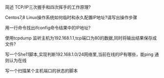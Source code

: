 简述 TCP/IP三次握手和四次挥手的工作原理?

Centos7,8 Linux操作系统如何临时和永久配置IP地址?请写出操作步骤

用一行命令找出ifconfig命令结果中的IP地址?

使用tcpdump 监听主机为192.168.1.1,tcp端口为80的数据,同时将输出结果保存成文件?

写一个She11脚本,实现判断192.168.1.0/24网络里,当前在线的IP有哪些，能ping 通则认为在线

写一个扫描某个主机端口的状态的脚本
